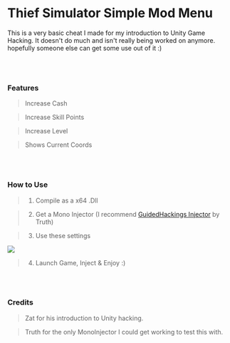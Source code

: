 # Thief Simulator Simple Mod Menu
This is a very basic cheat I made for my introduction to Unity Game Hacking. It doesn't do much and isn't really being worked on anymore. hopefully someone else can get some use out of it :)

<br><br>
### Features

> Increase Cash

> Increase Skill Points

> Increase Level

> Shows Current Coords

<br><br>
### How to Use
  
> 1) Compile as a x64 .Dll


> 2) Get a Mono Injector (I recommend <a href="https://guidedhacking.com/resources/guided-hacking-dll-mono-injector.22/">GuidedHackings Injector</a> by Truth)

> 3) Use these settings

<img src="https://i.ibb.co/rsbtt0Q/11111.png">
<br>

> 4) Launch Game, Inject & Enjoy :)

<br><br>
### Credits

> Zat for his introduction to Unity hacking.

> Truth for the only MonoInjector I could get working to test this with.
